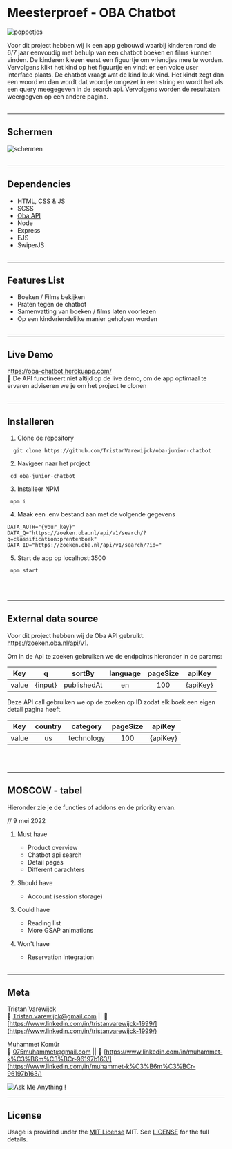# Meesterproef - OBA Chatbot

<img src="https://i.ibb.co/mvcqKPV/poppetjes.png" alt="poppetjes"/>

Voor dit project hebben wij ik een app gebouwd waarbij kinderen rond de 6/7 jaar eenvoudig met behulp van een chatbot boeken en films kunnen vinden. De kinderen kiezen eerst een figuurtje om vriendjes mee te worden. Vervolgens klikt het kind op het figuurtje en vindt er een voice user interface plaats.
De chatbot vraagt wat de kind leuk vind. Het kindt zegt dan een woord en dan wordt dat woordje omgezet in een string en wordt het als een query meegegeven in de search api. Vervolgens worden de resultaten weergegven op een andere pagina.
<br/><br/>

---

## Schermen
<img src="https://raw.githubusercontent.com/TristanVarewijck/oba-junior-chatbot/main/public/assets/images/schermen2.png" alt="schermen"/>
<br/><br/>

---

## Dependencies
* HTML, CSS & JS
* SCSS
* <a href="https://zoeken.oba.nl/api/v1/">Oba API</a>
* Node
* Express
* EJS
* SwiperJS
<br/><br/>

---

## Features List
* Boeken / Films bekijken
* Praten tegen de chatbot
* Samenvatting van boeken / films laten voorlezen
* Op een kindvriendelijke manier geholpen worden
<br/><br/>

---

## Live Demo
<a href="https://oba-chatbot.herokuapp.com/">https://oba-chatbot.herokuapp.com/</a><br/>
🚨 De API functineert niet altijd op de live demo, om de app optimaal te ervaren adviseren we je om het project te clonen
<br/></br>

---

## Installeren
1. Clone de repository<br/>
```
  git clone https://github.com/TristanVarewijck/oba-junior-chatbot
```

2. Navigeer naar het project<br/>
```
 cd oba-junior-chatbot
```


3. Installeer NPM<br/>
```
 npm i
```

4. Maak een .env bestand aan met de volgende gegevens<br/>
```
DATA_AUTH="{your_key}"
DATA_Q="https://zoeken.oba.nl/api/v1/search/?q=classification:prentenboek"
DATA_ID="https://zoeken.oba.nl/api/v1/search/?id="
```

5. Start de app op localhost:3500<br/>
```
 npm start
```
<br/><br/>

---

## External data source

Voor dit project hebben wij de Oba API gebruikt. <a href="https://zoeken.oba.nl/api/v1">https://zoeken.oba.nl/api/v1</a>.

Om in de Api te zoeken gebruiken we de endpoints hieronder in de params:


|  Key  |    q    |   sortBy    | language | pageSize |  apiKey  |
| :---: | :-----: | :---------: | :------: | :------: | :------: |
| value | {input} | publishedAt |    en    |   100    | {apiKey} |

Deze API call gebruiken we op de zoeken op ID zodat elk boek een eigen detail pagina heeft.

|  Key  | country |  category  | pageSize |  apiKey  |
| :---: | :-----: | :--------: | :------: | :------: |
| value |   us    | technology |   100    | {apiKey} |

<br/><br/>

---


## MOSCOW - tabel

Hieronder zie je de functies of addons en de priority ervan.

// 9 mei 2022

1. Must have

   - Product overview
   - Chatbot api search
   - Detail pages
   - Different carachters

2. Should have

   - Account (session storage)

3. Could have

   - Reading list
   - More GSAP animations

4. Won't have

   - Reservation integration
<br/><br/>

---

## Meta

Tristan Varewijck <br>
:email: [Tristan.varewijck@gmail.com](Tristan.varewijck@gmail.com) ||
:large_blue_diamond: [https://www.linkedin.com/in/tristanvarewijck-1999/](https://www.linkedin.com/in/tristanvarewijck-1999/)

Muhammet Komür <br>
:email: [075muhammet@gmail.com](075muhammet@gmail.com) ||
:large_blue_diamond: [https://www.linkedin.com/in/muhammet-k%C3%B6m%C3%BCr-96197b163/](https://www.linkedin.com/in/muhammet-k%C3%B6m%C3%BCr-96197b163/)

![Ask Me Anything !](https://img.shields.io/badge/Ask%20me-anything-1abc9c.svg)

---

## License

Usage is provided under the [MIT License](https://github.com/git/git-scm.com/blob/master/MIT-LICENSE.txt) MIT. See [LICENSE](https://github.com/TristanVarewijck/WAFStoNode/blob/master/LICENSE) for the full details.


